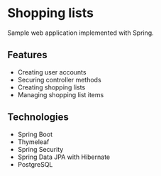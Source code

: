 # Shopping lists
Sample web application implemented with Spring. 

<h2>Features</h2>
<ul>
<li> Creating user accounts</li>
<li> Securing controller methods </li>
<li> Creating shopping lists </li>
<li> Managing shopping list items </li>
</ul>

<h2>Technologies</h2>
<ul>
<li> Spring Boot</li>
<li> Thymeleaf </li>
<li> Spring Security </li>
<li> Spring Data JPA with Hibernate </li>
<li> PostgreSQL </li>
</ul>
